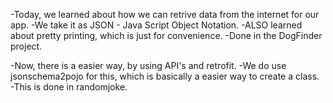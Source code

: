 -Today, we learned about how we can retrive data from the internet for our app.
-We take it as JSON - Java Script Object Notation.
-ALSO learned about pretty printing, which is just for convenience.
-Done in the DogFinder project.

-Now, there is a easier way, by using API's and retrofit.
  -We do use jsonschema2pojo for this, which is basically a easier way to create a class.
  -This is done in randomjoke.
